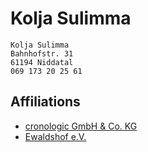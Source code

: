 
# Kolja Sulimma

```
Kolja Sulimma
Bahnhofstr. 31
61194 Niddatal
069 173 20 25 61
```

## Affiliations

* [cronologic GmbH & Co. KG](https://www.cronologic.de/)
* [Ewaldshof e.V.](https://www.ewaldshof.de/)
